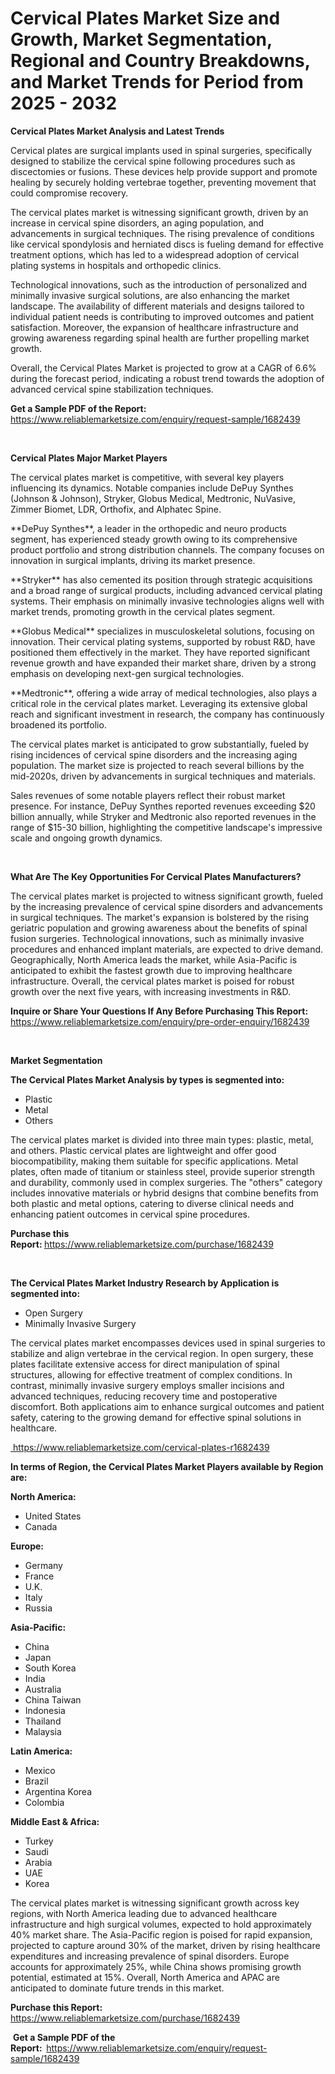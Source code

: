<p><h1>Cervical Plates Market Size and Growth, Market Segmentation, Regional and Country Breakdowns, and Market Trends for Period from 2025 -  2032</h1></p><p><strong>Cervical Plates Market Analysis and Latest Trends</strong></p>
<p><p>Cervical plates are surgical implants used in spinal surgeries, specifically designed to stabilize the cervical spine following procedures such as discectomies or fusions. These devices help provide support and promote healing by securely holding vertebrae together, preventing movement that could compromise recovery.</p><p>The cervical plates market is witnessing significant growth, driven by an increase in cervical spine disorders, an aging population, and advancements in surgical techniques. The rising prevalence of conditions like cervical spondylosis and herniated discs is fueling demand for effective treatment options, which has led to a widespread adoption of cervical plating systems in hospitals and orthopedic clinics.</p><p>Technological innovations, such as the introduction of personalized and minimally invasive surgical solutions, are also enhancing the market landscape. The availability of different materials and designs tailored to individual patient needs is contributing to improved outcomes and patient satisfaction. Moreover, the expansion of healthcare infrastructure and growing awareness regarding spinal health are further propelling market growth. </p><p>Overall, the Cervical Plates Market is projected to grow at a CAGR of 6.6% during the forecast period, indicating a robust trend towards the adoption of advanced cervical spine stabilization techniques.</p></p>
<p><strong>Get a Sample PDF of the Report:&nbsp;</strong> <a href="https://www.reliablemarketsize.com/enquiry/request-sample/1682439?utm_campaign=1898&utm_medium=2&utm_source=Github&utm_content=ia&utm_term=13042025&utm_id=cervical-plates">https://www.reliablemarketsize.com/enquiry/request-sample/1682439</a></p>
<p>&nbsp;</p>
<p><strong>Cervical Plates Major Market Players</strong></p>
<p><p>The cervical plates market is competitive, with several key players influencing its dynamics. Notable companies include DePuy Synthes (Johnson & Johnson), Stryker, Globus Medical, Medtronic, NuVasive, Zimmer Biomet, LDR, Orthofix, and Alphatec Spine.</p><p>**DePuy Synthes**, a leader in the orthopedic and neuro products segment, has experienced steady growth owing to its comprehensive product portfolio and strong distribution channels. The company focuses on innovation in surgical implants, driving its market presence. </p><p>**Stryker** has also cemented its position through strategic acquisitions and a broad range of surgical products, including advanced cervical plating systems. Their emphasis on minimally invasive technologies aligns well with market trends, promoting growth in the cervical plates segment.</p><p>**Globus Medical** specializes in musculoskeletal solutions, focusing on innovation. Their cervical plating systems, supported by robust R&D, have positioned them effectively in the market. They have reported significant revenue growth and have expanded their market share, driven by a strong emphasis on developing next-gen surgical technologies.</p><p>**Medtronic**, offering a wide array of medical technologies, also plays a critical role in the cervical plates market. Leveraging its extensive global reach and significant investment in research, the company has continuously broadened its portfolio.</p><p>The cervical plates market is anticipated to grow substantially, fueled by rising incidences of cervical spine disorders and the increasing aging population. The market size is projected to reach several billions by the mid-2020s, driven by advancements in surgical techniques and materials.</p><p>Sales revenues of some notable players reflect their robust market presence. For instance, DePuy Synthes reported revenues exceeding $20 billion annually, while Stryker and Medtronic also reported revenues in the range of $15-30 billion, highlighting the competitive landscape's impressive scale and ongoing growth dynamics.</p></p>
<p>&nbsp;</p>
<p><strong>What Are The Key Opportunities For Cervical Plates Manufacturers?</strong></p>
<p><p>The cervical plates market is projected to witness significant growth, fueled by the increasing prevalence of cervical spine disorders and advancements in surgical techniques. The market's expansion is bolstered by the rising geriatric population and growing awareness about the benefits of spinal fusion surgeries. Technological innovations, such as minimally invasive procedures and enhanced implant materials, are expected to drive demand. Geographically, North America leads the market, while Asia-Pacific is anticipated to exhibit the fastest growth due to improving healthcare infrastructure. Overall, the cervical plates market is poised for robust growth over the next five years, with increasing investments in R&D.</p></p>
<p><strong>Inquire or Share Your Questions If Any Before Purchasing This Report:</strong> <a href="https://www.reliablemarketsize.com/enquiry/pre-order-enquiry/1682439?utm_campaign=1898&utm_medium=2&utm_source=Github&utm_content=ia&utm_term=13042025&utm_id=cervical-plates">https://www.reliablemarketsize.com/enquiry/pre-order-enquiry/1682439</a></p>
<p>&nbsp;</p>
<p><strong>Market Segmentation</strong></p>
<p><strong>The Cervical Plates Market Analysis by types is segmented into:</strong></p>
<p><ul><li>Plastic</li><li>Metal</li><li>Others</li></ul></p>
<p><p>The cervical plates market is divided into three main types: plastic, metal, and others. Plastic cervical plates are lightweight and offer good biocompatibility, making them suitable for specific applications. Metal plates, often made of titanium or stainless steel, provide superior strength and durability, commonly used in complex surgeries. The "others" category includes innovative materials or hybrid designs that combine benefits from both plastic and metal options, catering to diverse clinical needs and enhancing patient outcomes in cervical spine procedures.</p></p>
<p><strong>Purchase this Report:&nbsp;</strong><a href="https://www.reliablemarketsize.com/purchase/1682439?utm_campaign=1898&utm_medium=2&utm_source=Github&utm_content=ia&utm_term=13042025&utm_id=cervical-plates">https://www.reliablemarketsize.com/purchase/1682439</a></p>
<p>&nbsp;</p>
<p><strong>The Cervical Plates Market Industry Research by Application is segmented into:</strong></p>
<p><ul><li>Open Surgery</li><li>Minimally Invasive Surgery</li></ul></p>
<p><p>The cervical plates market encompasses devices used in spinal surgeries to stabilize and align vertebrae in the cervical region. In open surgery, these plates facilitate extensive access for direct manipulation of spinal structures, allowing for effective treatment of complex conditions. In contrast, minimally invasive surgery employs smaller incisions and advanced techniques, reducing recovery time and postoperative discomfort. Both applications aim to enhance surgical outcomes and patient safety, catering to the growing demand for effective spinal solutions in healthcare.</p></p>
<p><a href="https://www.reliablemarketsize.com/cervical-plates-r1682439?utm_campaign=1898&utm_medium=2&utm_source=Github&utm_content=ia&utm_term=13042025&utm_id=cervical-plates">&nbsp;https://www.reliablemarketsize.com/cervical-plates-r1682439</a></p>
<p><strong>In terms of Region, the Cervical Plates Market Players available by Region are:</strong></p>
<p>
    <p> <strong> North America: </strong>
        <ul>
            <li>United States</li>
            <li>Canada</li>
        </ul>
        </p> 
    <p> <strong> Europe: </strong>
        <ul>
            <li>Germany</li>
            <li>France</li>
            <li>U.K.</li>
            <li>Italy</li>
            <li>Russia</li>
        </ul>
        </p> 
    <p> <strong> Asia-Pacific: </strong>
        <ul>
            <li>China</li>
            <li>Japan</li>
            <li>South Korea</li>
            <li>India</li>
            <li>Australia</li>
            <li>China Taiwan</li>
            <li>Indonesia</li>
            <li>Thailand</li>
            <li>Malaysia</li>
        </ul>
        </p> 
    <p> <strong> Latin America: </strong>
        <ul>
            <li>Mexico</li>
            <li>Brazil</li>
            <li>Argentina Korea</li>
            <li>Colombia</li>
        </ul>
        </p> 
    <p> <strong> Middle East & Africa: </strong>
        <ul>
            <li>Turkey</li>
            <li>Saudi</li>
            <li>Arabia</li>
            <li>UAE</li>
            <li>Korea</li>
        </ul>
    </p>
    </p>
<p><p>The cervical plates market is witnessing significant growth across key regions, with North America leading due to advanced healthcare infrastructure and high surgical volumes, expected to hold approximately 40% market share. The Asia-Pacific region is poised for rapid expansion, projected to capture around 30% of the market, driven by rising healthcare expenditures and increasing prevalence of spinal disorders. Europe accounts for approximately 25%, while China shows promising growth potential, estimated at 15%. Overall, North America and APAC are anticipated to dominate future trends in this market.</p></p>
<p><strong>Purchase this Report: </strong><a href="https://www.reliablemarketsize.com/purchase/1682439?utm_campaign=1898&utm_medium=2&utm_source=Github&utm_content=ia&utm_term=13042025&utm_id=cervical-plates">https://www.reliablemarketsize.com/purchase/1682439</a></p>
<p>&nbsp;<strong>Get a Sample PDF of the Report:&nbsp;&nbsp;</strong><a href="https://www.reliablemarketsize.com/enquiry/request-sample/1682439?utm_campaign=1898&utm_medium=2&utm_source=Github&utm_content=ia&utm_term=13042025&utm_id=cervical-plates">https://www.reliablemarketsize.com/enquiry/request-sample/1682439</a></p>
<p><strong></strong></p>
<p><p></p><p></p><p></p></p>